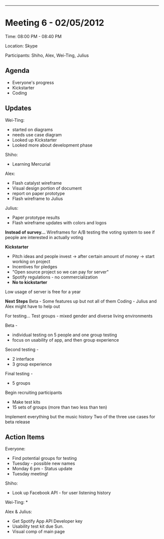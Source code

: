 


---


# Meeting 6 - 02/05/2012 #

Time: 08:00 PM - 08:40 PM

Location: Skype

Participants: Shiho, Alex, Wei-Ting, Julius

## Agenda ##
- Everyone's progress
- Kickstarter
- Coding

## Updates ##

Wei-Ting:
  * started on diagrams
  * needs use case diagram
  * Looked up Kickstarter
  * Looked more about development phase

Shiho:
  * Learning Mercurial

Alex:
  * Flash catalyst wireframe
  * Visual design portion of document
  * report on paper prototype
  * Flash wireframe to Julius

Julius:
  * Paper prototype results
  * Flash wireframe updates with colors and logos

**Instead of survey...**
Wireframes for A/B testing the voting system to see if people are interested in actually voting

**Kickstarter**
  * Pitch ideas and people invest -> after certain amount of money -> start working on project
  * Incentives for pledges
  * "Open source project so we can pay for server"
  * Spotify regulations - no commercialization
  * **No to kickstarter**

Low usage of server is free for a year

**Next Steps**
Beta - Some features up but not all of them
Coding - Julius and Alex might have to help out

For testing...
Test groups - mixed gender and diverse living environments

Beta -
  * individual testing on 5 people and one group testing
  * focus on usability of app, and then group experience

Second testing -
  * 2 interface
  * 3 group experience

Final testing -
  * 5 groups

Begin recruiting participants
  * Make test kits
  * 15 sets of groups (more than two less than ten)

Implement everything but the music history
Two of the three use cases for beta release

## Action Items ##
Everyone:
  * Find potential groups for testing
  * Tuesday - possible new names
  * Monday 6 pm - Status update
  * Tuesday meeting!

Shiho:
  * Look up Facebook API - for user listening history

Wei-Ting:
  * 

Alex & Julius:
  * Get Spotify App API Developer key
  * Usability test kit due Sun.
  * Visual comp of main page

